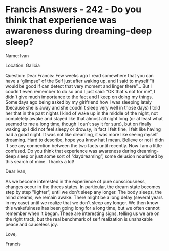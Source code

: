 # Francis Answers - 242 - Do you think that experience was awareness during dreaming-deep sleep?

Name: Ivan   

Location: Galicia   

Question: Dear Francis: Few weeks ago I read somewhere that you can have a “glimpse” of the Self just after waking up, and I said to myself “it would be good if can detect that very moment and linger there”... But I coudn`t even remember to do so and I just said: “OK that´s not for me”, I didn´t give much importance to the fact and I keep on doing my things. Some days ago being asked by my girlfriend how I was sleeping lately (because she is away and she coudn´t sleep very well in those days) I told her that in the past nights I kind of wake up in the middle of the night, not completely awake and stayed like that almost all night long (or at least what seemed to me a long time, though I can´t say it for sure), but on finally waking up I did not feel sleepy or drowsy, in fact I felt fine, I felt like having had a good night. It was not like dreaming, it was more like seeing myself dreaming. Hard to describe, hope you know hat I mean. Believe or not I didn´t see any connection between the two facts until recently. Now I am a little confused. Do you think that experience was awareness during dreaming-deep sleep or just some sort of “daydreaming”, some delusion nourished by this search of mine. Thanks a lot!

Dear Ivan,

As we become interested in the experience of pure consciousness, changes occur in the threes states. In particular, the dream state becomes step by step "lighter", until we don't sleep any longer. The body sleeps, the mind dreams, we remain awake. There might be a long delay (several years in my case) until we realize that we don't sleep any longer. We then know this wakefulness has been going long for a long time, but we often cannot remember when it began. These are interesting signs, telling us we are on the right track, but the real benchmark of self realization is unshakable peace and causeless joy. 

Love,

Francis


